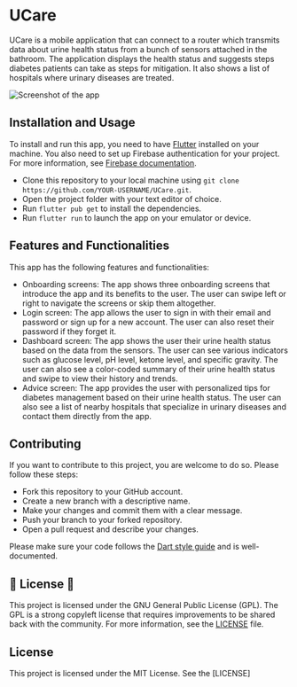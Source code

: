 # UCare

UCare is a mobile application that can connect to a router which transmits data about urine health status from a bunch of sensors attached in the bathroom. The application displays the health status and suggests steps diabetes patients can take as steps for mitigation. It also shows a list of hospitals where urinary diseases are treated.

![Screenshot of the app](^1^)

## Installation and Usage

To install and run this app, you need to have [Flutter](^2^) installed on your machine. You also need to set up Firebase authentication for your project. For more information, see [Firebase documentation](^3^).

- Clone this repository to your local machine using `git clone https://github.com/YOUR-USERNAME/UCare.git`.
- Open the project folder with your text editor of choice.
- Run `flutter pub get` to install the dependencies.
- Run `flutter run` to launch the app on your emulator or device.

## Features and Functionalities

This app has the following features and functionalities:

- Onboarding screens: The app shows three onboarding screens that introduce the app and its benefits to the user. The user can swipe left or right to navigate the screens or skip them altogether.
- Login screen: The app allows the user to sign in with their email and password or sign up for a new account. The user can also reset their password if they forget it.
- Dashboard screen: The app shows the user their urine health status based on the data from the sensors. The user can see various indicators such as glucose level, pH level, ketone level, and specific gravity. The user can also see a color-coded summary of their urine health status and swipe to view their history and trends.
- Advice screen: The app provides the user with personalized tips for diabetes management based on their urine health status. The user can also see a list of nearby hospitals that specialize in urinary diseases and contact them directly from the app.

## Contributing

If you want to contribute to this project, you are welcome to do so. Please follow these steps:

- Fork this repository to your GitHub account.
- Create a new branch with a descriptive name.
- Make your changes and commit them with a clear message.
- Push your branch to your forked repository.
- Open a pull request and describe your changes.

Please make sure your code follows the [Dart style guide](^4^) and is well-documented.

## 📜 License 📄

This project is licensed under the GNU General Public License (GPL). The GPL is a strong copyleft license that requires improvements to be shared back with the community. For more information, see the [LICENSE](LICENSE) file.

## License

This project is licensed under the MIT License. See the [LICENSE]
